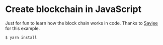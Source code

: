 # Create blockchain in JavaScript

Just for fun to learn how the block chain works in code. Thanks to [Savjee](https://youtu.be/zVqczFZr124) for this example.

```bash
$ yarn install
```